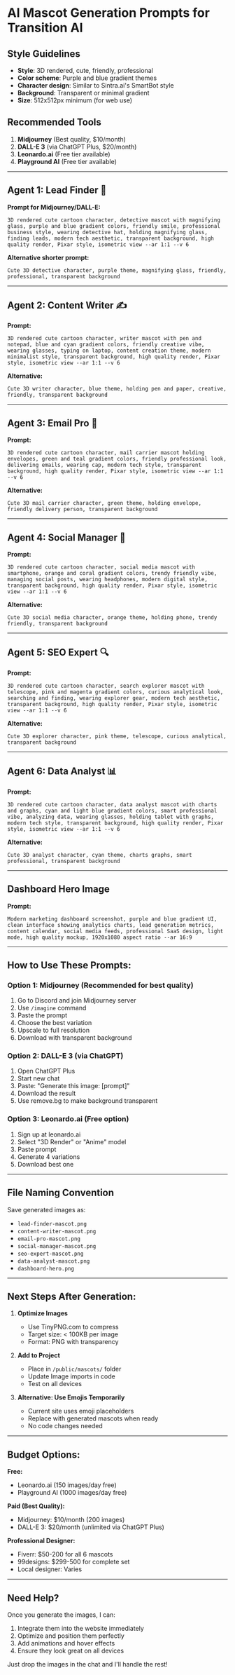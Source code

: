# AI Mascot Generation Prompts for Transition AI

## Style Guidelines
- **Style**: 3D rendered, cute, friendly, professional
- **Color scheme**: Purple and blue gradient themes
- **Character design**: Similar to Sintra.ai's SmartBot style
- **Background**: Transparent or minimal gradient
- **Size**: 512x512px minimum (for web use)

## Recommended Tools
1. **Midjourney** (Best quality, $10/month)
2. **DALL-E 3** (via ChatGPT Plus, $20/month)
3. **Leonardo.ai** (Free tier available)
4. **Playground AI** (Free tier available)

---

## Agent 1: Lead Finder 🎯
**Prompt for Midjourney/DALL-E:**
```
3D rendered cute cartoon character, detective mascot with magnifying glass, purple and blue gradient colors, friendly smile, professional business style, wearing detective hat, holding magnifying glass, finding leads, modern tech aesthetic, transparent background, high quality render, Pixar style, isometric view --ar 1:1 --v 6
```

**Alternative shorter prompt:**
```
Cute 3D detective character, purple theme, magnifying glass, friendly, professional, transparent background
```

---

## Agent 2: Content Writer ✍️
**Prompt:**
```
3D rendered cute cartoon character, writer mascot with pen and notepad, blue and cyan gradient colors, friendly creative vibe, wearing glasses, typing on laptop, content creation theme, modern minimalist style, transparent background, high quality render, Pixar style, isometric view --ar 1:1 --v 6
```

**Alternative:**
```
Cute 3D writer character, blue theme, holding pen and paper, creative, friendly, transparent background
```

---

## Agent 3: Email Pro 📧
**Prompt:**
```
3D rendered cute cartoon character, mail carrier mascot holding envelopes, green and teal gradient colors, friendly professional look, delivering emails, wearing cap, modern tech style, transparent background, high quality render, Pixar style, isometric view --ar 1:1 --v 6
```

**Alternative:**
```
Cute 3D mail carrier character, green theme, holding envelope, friendly delivery person, transparent background
```

---

## Agent 4: Social Manager 📱
**Prompt:**
```
3D rendered cute cartoon character, social media mascot with smartphone, orange and coral gradient colors, trendy friendly vibe, managing social posts, wearing headphones, modern digital style, transparent background, high quality render, Pixar style, isometric view --ar 1:1 --v 6
```

**Alternative:**
```
Cute 3D social media character, orange theme, holding phone, trendy friendly, transparent background
```

---

## Agent 5: SEO Expert 🔍
**Prompt:**
```
3D rendered cute cartoon character, search explorer mascot with telescope, pink and magenta gradient colors, curious analytical look, searching and finding, wearing explorer gear, modern tech aesthetic, transparent background, high quality render, Pixar style, isometric view --ar 1:1 --v 6
```

**Alternative:**
```
Cute 3D explorer character, pink theme, telescope, curious analytical, transparent background
```

---

## Agent 6: Data Analyst 📊
**Prompt:**
```
3D rendered cute cartoon character, data analyst mascot with charts and graphs, cyan and light blue gradient colors, smart professional vibe, analyzing data, wearing glasses, holding tablet with graphs, modern tech style, transparent background, high quality render, Pixar style, isometric view --ar 1:1 --v 6
```

**Alternative:**
```
Cute 3D analyst character, cyan theme, charts graphs, smart professional, transparent background
```

---

## Dashboard Hero Image
**Prompt:**
```
Modern marketing dashboard screenshot, purple and blue gradient UI, clean interface showing analytics charts, lead generation metrics, content calendar, social media feeds, professional SaaS design, light mode, high quality mockup, 1920x1080 aspect ratio --ar 16:9
```

---

## How to Use These Prompts:

### Option 1: Midjourney (Recommended for best quality)
1. Go to Discord and join Midjourney server
2. Use `/imagine` command
3. Paste the prompt
4. Choose the best variation
5. Upscale to full resolution
6. Download with transparent background

### Option 2: DALL-E 3 (via ChatGPT)
1. Open ChatGPT Plus
2. Start new chat
3. Paste: "Generate this image: [prompt]"
4. Download the result
5. Use remove.bg to make background transparent

### Option 3: Leonardo.ai (Free option)
1. Sign up at leonardo.ai
2. Select "3D Render" or "Anime" model
3. Paste prompt
4. Generate 4 variations
5. Download best one

---

## File Naming Convention
Save generated images as:
- `lead-finder-mascot.png`
- `content-writer-mascot.png`
- `email-pro-mascot.png`
- `social-manager-mascot.png`
- `seo-expert-mascot.png`
- `data-analyst-mascot.png`
- `dashboard-hero.png`

---

## Next Steps After Generation:

1. **Optimize Images**
   - Use TinyPNG.com to compress
   - Target size: < 100KB per image
   - Format: PNG with transparency

2. **Add to Project**
   - Place in `/public/mascots/` folder
   - Update Image imports in code
   - Test on all devices

3. **Alternative: Use Emojis Temporarily**
   - Current site uses emoji placeholders
   - Replace with generated mascots when ready
   - No code changes needed

---

## Budget Options:

**Free:**
- Leonardo.ai (150 images/day free)
- Playground AI (1000 images/day free)

**Paid (Best Quality):**
- Midjourney: $10/month (200 images)
- DALL-E 3: $20/month (unlimited via ChatGPT Plus)

**Professional Designer:**
- Fiverr: $50-200 for all 6 mascots
- 99designs: $299-500 for complete set
- Local designer: Varies

---

## Need Help?
Once you generate the images, I can:
1. Integrate them into the website immediately
2. Optimize and position them perfectly
3. Add animations and hover effects
4. Ensure they look great on all devices

Just drop the images in the chat and I'll handle the rest!


